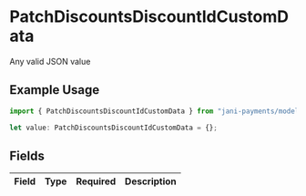 # PatchDiscountsDiscountIdCustomData

Any valid JSON value

## Example Usage

```typescript
import { PatchDiscountsDiscountIdCustomData } from "jani-payments/models/operations";

let value: PatchDiscountsDiscountIdCustomData = {};
```

## Fields

| Field       | Type        | Required    | Description |
| ----------- | ----------- | ----------- | ----------- |